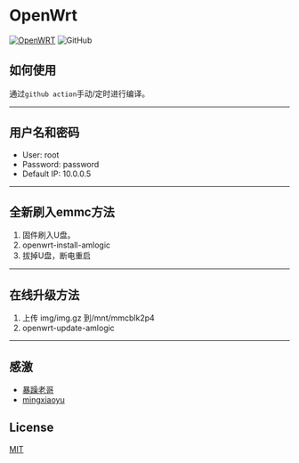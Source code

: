 # OpenWrt

[![OpenWRT](https://img.shields.io/badge/github-OpenWrt-blue.svg?style=flat&logo=github)](https://github.com/openwrt/openwrt)
![GitHub](https://img.shields.io/github/license/ZenQy/Openwrt)

## 如何使用

通过`github action`手动/定时进行编译。

------

## 用户名和密码

 * User: root
 * Password: password
 * Default IP: 10.0.0.5

------

## 全新刷入emmc方法

  1. 固件刷入U盘。
  2. openwrt-install-amlogic
  3. 拔掉U盘，断电重启

------

## 在线升级方法

  1. 上传 img/img.gz 到/mnt/mmcblk2p4
  2. openwrt-update-amlogic

------

## 感激 

 - [暴躁老哥](https://github.com/breakings/OpenWrt)
 - [mingxiaoyu](https://github.com/mingxiaoyu/N1Openwrt)

## License

[MIT](https://github.com/ZenQy/Openwrt/blob/main/LICENSE)